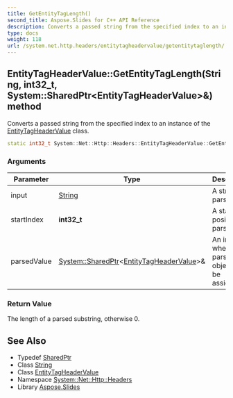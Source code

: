 ```yaml
---
title: GetEntityTagLength()
second_title: Aspose.Slides for C++ API Reference
description: Converts a passed string from the specified index to an instance of the EntityTagHeaderValue class.
type: docs
weight: 118
url: /system.net.http.headers/entitytagheadervalue/getentitytaglength/
---
```

## EntityTagHeaderValue::GetEntityTagLength(String, int32_t, System::SharedPtr\<EntityTagHeaderValue\>\&) method


Converts a passed string from the specified index to an instance of the [EntityTagHeaderValue](../) class.

```cpp
static int32_t System::Net::Http::Headers::EntityTagHeaderValue::GetEntityTagLength(String input, int32_t startIndex, System::SharedPtr<EntityTagHeaderValue> &parsedValue)
```


### Arguments

| Parameter | Type | Description |
| --- | --- | --- |
| input | [String](../../../system/string/) | A string to parse. |
| startIndex | **int32_t** | A start position for parsing. |
| parsedValue | [System::SharedPtr](../../../system/sharedptr/)\<[EntityTagHeaderValue](../)\>\& | An instance where a parsed object will be assigned. |

### Return Value

The length of a parsed substring, otherwise 0.

## See Also

* Typedef [SharedPtr](../../../system/sharedptr/)
* Class [String](../../../system/string/)
* Class [EntityTagHeaderValue](../)
* Namespace [System::Net::Http::Headers](../../)
* Library [Aspose.Slides](../../../)